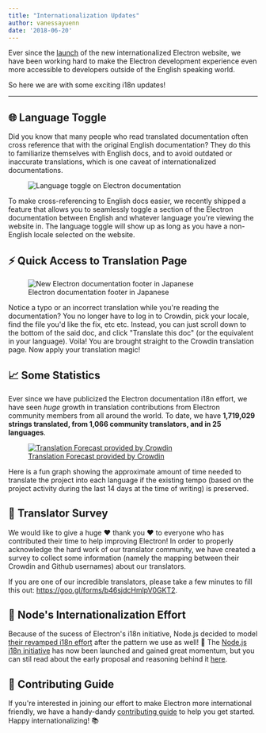 ```yaml
---
title: "Internationalization Updates"
author: vanessayuenn
date: '2018-06-20'
---
```


Ever since the [launch](https://electronjs.org/blog/new-website) of the new internationalized Electron website, we have been working hard to make the Electron development experience even more accessible to developers outside of the English speaking world.

So here we are with some exciting i18n updates!

---

## 🌐 Language Toggle

Did you know that many people who read translated documentation often cross reference that with the original English documentation? They do this to familiarize themselves with English docs, and to avoid outdated or inaccurate translations, which is one caveat of internationalized documentations.

<figure>
  <img class="screenshot" src="https://user-images.githubusercontent.com/6842965/35578586-cae629e2-05e4-11e8-9431-0278f8c2b39f.gif" alt="Language toggle on Electron documentation">
</figure>

To make cross-referencing to English docs easier, we recently shipped a feature that allows you to seamlessly toggle a section of the Electron documentation between English and whatever language you're viewing the website in. The language toggle will show up as long as you have a non-English locale selected on the website.

## ⚡️ Quick Access to Translation Page

<figure>
  <img class="screenshot" src="https://user-images.githubusercontent.com/6842965/36511386-c32e31fc-1766-11e8-8484-7466be6a5eb0.png" alt="New Electron documentation footer in Japanese">
  <figcaption>Electron documentation footer in Japanese</figcaption>
</figure>

Notice a typo or an incorrect translation while you're reading the documentation? You no longer have to log in to Crowdin, pick your locale, find the file you'd like the fix, etc etc. Instead, you can just scroll down to the bottom of the said doc, and click "Translate this doc" (or the equivalent in your language). Voila! You are brought straight to the Crowdin translation page. Now apply your translation magic!

## 📈 Some Statistics

Ever since we have publicized the Electron documentation i18n effort, we have seen _huge_ growth in translation contributions from Electron community members from all around the world. To date, we have **1,719,029 strings translated, from 1,066 community translators, and in 25 languages**.

<figure>
  <a href="https://crowdin.com/project/electron/">
    <img class="screenshot" src="https://user-images.githubusercontent.com/6842965/41649826-ca26037c-747c-11e8-9594-5ce12d2978e2.png" alt="Translation Forecast provided by Crowdin">
    <figcaption>Translation Forecast provided by Crowdin</figcaption>
  </a>
</figure>

Here is a fun graph showing the approximate amount of time needed to translate the project into each language if the existing tempo (based on the project activity during the last 14 days at the time of writing) is preserved.

## 📃 Translator Survey

We would like to give a huge ❤️ thank you ❤️ to everyone who has contributed their time to help improving Electron! In order to properly acknowledge the hard work of our translator community, we have created a survey to collect some information (namely the mapping between their Crowdin and Github usernames) about our translators.

If you are one of our incredible translators, please take a few minutes to fill this out: https://goo.gl/forms/b46sjdcHmlpV0GKT2.

## 🙌 Node's Internationalization Effort

Because of the sucess of Electron's i18n initiative, Node.js decided to model [their revamped i18n effort](https://github.com/nodejs/i18n) after the pattern we use as well! 🎉 The [Node.js i18n initiative](https://github.com/nodejs/i18n) has now been launched and gained great momentum, but you can stil read about the early proposal and reasoning behind it [here](https://medium.com/the-node-js-collection/internationalizing-node-js-fe7761798b0a).

## 🔦 Contributing Guide

If you're interested in joining our effort to make Electron more international friendly, we have a handy-dandy [contributing guide](https://github.com/electron/i18n/blob/master/contributing.md) to help you get started. Happy internationalizing! 📚
